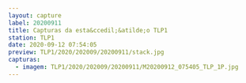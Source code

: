 ```yaml
---
layout: capture
label: 20200911
title: Capturas da esta&ccedil;&atilde;o TLP1
station: TLP1
date: 2020-09-12 07:54:05
preview: TLP1/2020/202009/20200911/stack.jpg
capturas:
  - imagem: TLP1/2020/202009/20200911/M20200912_075405_TLP_1P.jpg
---
```

